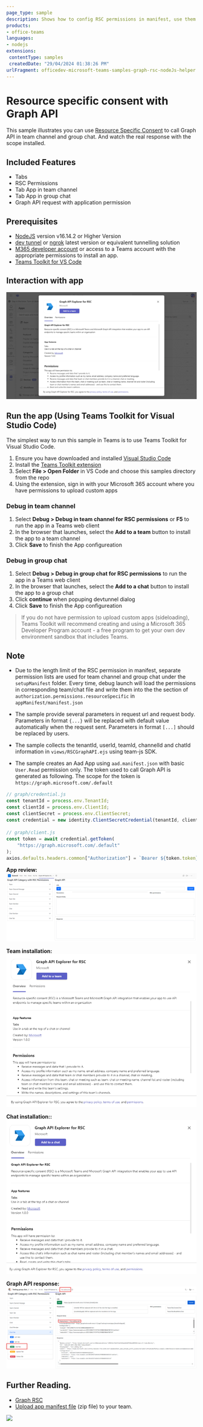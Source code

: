 ```yaml
---
page_type: sample
description: Shows how to config RSC permissions in manifest, use them to call Microsoft Graph, and watch the real response with the scope installed.
products:
- office-teams
languages:
- nodejs
extensions:
 contentType: samples
 createdDate: "29/04/2024 01:38:26 PM"
urlFragment: officedev-microsoft-teams-samples-graph-rsc-nodeJs-helper
---
```


# Resource specific consent with Graph API

This sample illustrates you can use [Resource Specific Consent](https://learn.microsoft.com/microsoftteams/platform/graph-api/rsc/grant-resource-specific-consent) to call Graph API in team channel and group chat. And watch the real response with the scope installed.

## Included Features
* Tabs
* RSC Permissions
* Tab App in team channel
* Tab App in group chat
* Graph API request with application permission

## Prerequisites

- [NodeJS](https://nodejs.org/en/) version v16.14.2 or Higher Version
- [dev tunnel](https://learn.microsoft.com/en-us/azure/developer/dev-tunnels/get-started?tabs=windows) or [ngrok](https://ngrok.com/) latest version or equivalent tunnelling solution
- [M365 developer account](https://docs.microsoft.com/microsoftteams/platform/concepts/build-and-test/prepare-your-o365-tenant) or access to a Teams account with the appropriate permissions to install an app.
- [Teams Toolkit for VS Code](https://marketplace.visualstudio.com/items?itemName=TeamsDevApp.ms-teams-vscode-extension)

## Interaction with app
![graph RSC helper](Images/graphrschelper.gif)

## Run the app (Using Teams Toolkit for Visual Studio Code)

The simplest way to run this sample in Teams is to use Teams Toolkit for Visual Studio Code.

1. Ensure you have downloaded and installed [Visual Studio Code](https://code.visualstudio.com/docs/setup/setup-overview)
1. Install the [Teams Toolkit extension](https://marketplace.visualstudio.com/items?itemName=TeamsDevApp.ms-teams-vscode-extension)
1. Select **File > Open Folder** in VS Code and choose this samples directory from the repo
1. Using the extension, sign in with your Microsoft 365 account where you have permissions to upload custom apps

### Debug in team channel
1. Select **Debug > Debug in team channel for RSC permissions** or **F5** to run the app in a Teams web client
1. In the browser that launches, select the **Add to a team** button to install the app to a team channel
1. Click **Save** to finish the App configureation
   
### Debug in group chat
1. Select **Debug > Debug in group chat for RSC permissions** to run the app in a Teams web client
1. In the browser that launches, select the **Add to a chat** button to install the app to a group chat
1. Click **continue** when popuping devtunnel dialog
1. Click **Save** to finish the App configureation

> If you do not have permission to upload custom apps (sideloading), Teams Toolkit will recommend creating and using a Microsoft 365 Developer Program account - a free program to get your own dev environment sandbox that includes Teams.

## Note
- Due to the length limit of the RSC permission in manifest, separate permission lists are used for team channel and group chat under the `setupManifest` folder.  Every time, debug launch will load the permissions in corresponding team/chat file and write them into the the section of `authorization.permissions.resourceSpecific` in `appManifest/manifest.json`

- The sample provide several parameters in request url and request body. Parameters in format `{...}` will be replaced with default value automatically when the request sent. Parameters in format `[...]` should be replaced by users.

- The sample collects the tenantId, userId, teamId, channelId and chatId information in `views/RSCGraphAPI.ejs` using team-js SDK.

- The sample creates an Aad App using `aad.manifest.json` with basic `User.Read` permission only. The token used to call Graph API is generated as following. The scope for the token is `https://graph.microsoft.com/.default`
``` js
// graph/credential.js
const tenantId = process.env.TenantId;
const clientId = process.env.ClientId;
const clientSecret = process.env.ClientSecret;
const credential = new identity.ClientSecretCredential(tenantId, clientId, clientSecret);

// graph/client.js
const token = await credential.getToken(
    "https://graph.microsoft.com/.default"
);
axios.defaults.headers.common["Authorization"] = `Bearer ${token.token}`; 
```

**App review:**
![Overview](./Images/Overview.png)

**Team installation:**
![Overview](./Images/teamInstallation.png)

**Chat installation::**
![Overview](./Images/chatInstallation.png)

**Graph API response:**
![Response](./Images/response.png)


## Further Reading.

- [Graph RSC](https://learn.microsoft.com/microsoftteams/platform/graph-api/rsc/resource-specific-consent)
- [Upload app manifest file](https://docs.microsoft.com//microsoftteams/platform/concepts/deploy-and-publish/apps-upload#load-your-package-into-teams) (zip file) to your team.


<img src="https://pnptelemetry.azurewebsites.net/microsoft-teams-samples/samples/graph-rsc-helper-nodejs" />